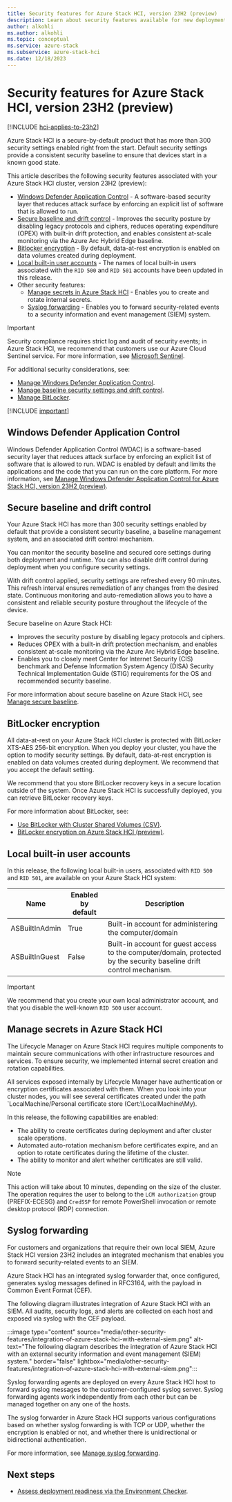 ```yaml
---
title: Security features for Azure Stack HCI, version 23H2 (preview)
description: Learn about security features available for new deployments of Azure Stack HCI, version 23H2 (preview).
author: alkohli
ms.author: alkohli
ms.topic: conceptual
ms.service: azure-stack
ms.subservice: azure-stack-hci
ms.date: 12/18/2023
---
```


# Security features for Azure Stack HCI, version 23H2 (preview)

[!INCLUDE [hci-applies-to-23h2](../../includes/hci-applies-to-23h2.md)]

Azure Stack HCI is a secure-by-default product that has more than 300 security settings enabled right from the start. Default security settings provide a consistent security baseline to ensure that devices start in a known good state.

This article describes the following security features associated with your Azure Stack HCI cluster, version 23H2 (preview):

- [Windows Defender Application Control](#windows-defender-application-control) - A software-based security layer that reduces attack surface by enforcing an explicit list of software that is allowed to run.
- [Secure baseline and drift control](#secure-baseline-and-drift-control) - Improves the security posture by disabling legacy protocols and ciphers, reduces operating expenditure (OPEX) with built-in drift protection, and enables consistent at-scale monitoring via the Azure Arc Hybrid Edge baseline.
- [Bitlocker encryption](#bitlocker-encryption) - By default, data-at-rest encryption is enabled on data volumes created during deployment.
- [Local built-in user accounts](#local-built-in-user-accounts) - The names of local built-in users associated with the `RID 500` and `RID 501` accounts have been updated in this release.
- Other security features:
  - [Manage secrets in Azure Stack HCI](#manage-secrets-in-azure-stack-hci) - Enables you to create and rotate internal secrets.
  - [Syslog forwarding](#syslog-forwarding) - Enables you to forward security-related events to a security information and event management (SIEM) system.

> [!IMPORTANT]
> Security compliance requires strict log and audit of security events; in Azure Stack HCI, we recommend that customers use our Azure Cloud Sentinel service. For more information, see [Microsoft Sentinel](https://azure.microsoft.com/products/microsoft-sentinel).

For additional security considerations, see:

- [Manage Windows Defender Application Control](../whats-new.md).
- [Manage baseline security settings and drift control](../whats-new.md).
- [Manage BitLocker](../whats-new.md).

[!INCLUDE [important](../../includes/hci-preview.md)]

## Windows Defender Application Control

Windows Defender Application Control (WDAC) is a software-based security layer that reduces attack surface by enforcing an explicit list of software that is allowed to run. WDAC is enabled by default and limits the applications and the code that you can run on the core platform. For more information, see [Manage Windows Defender Application Control for Azure Stack HCI, version 23H2 (preview)](../manage/manage-wdac.md).

## Secure baseline and drift control

Your Azure Stack HCI has more than 300 security settings enabled by default that provide a consistent security baseline, a baseline management system, and an associated drift control mechanism.

You can monitor the security baseline and secured core settings during both deployment and runtime. You can also disable drift control during deployment when you configure security settings.

With drift control applied, security settings are refreshed every 90 minutes. This refresh interval ensures remediation of any changes from the desired state. Continuous monitoring and auto-remediation allows you to have a consistent and reliable security posture throughout the lifecycle of the device.

Secure baseline on Azure Stack HCI:

- Improves the security posture by disabling legacy protocols and ciphers.
- Reduces OPEX with a built-in drift protection mechanism, and enables consistent at-scale monitoring via the Azure Arc Hybrid Edge baseline.
- Enables you to closely meet Center for Internet Security (CIS) benchmark and Defense Information System Agency (DISA) Security Technical Implementation Guide (STIG) requirements for the OS and recommended security baseline.

For more information about secure baseline on Azure Stack HCI, see [Manage secure baseline](../whats-new.md).

## BitLocker encryption

All data-at-rest on your Azure Stack HCI cluster is protected with BitLocker XTS-AES 256-bit encryption. When you deploy your cluster, you have the option to modify security settings. By default, data-at-rest encryption is enabled on data volumes created during deployment. We recommend that you accept the default setting.

We recommend that you store BitLocker recovery keys in a secure location outside of the system. Once Azure Stack HCI is successfully deployed, you can retrieve BitLocker recovery keys.

For more information about BitLocker, see:

- [Use BitLocker with Cluster Shared Volumes (CSV)](../manage/bitlocker-on-csv.md).
- [BitLocker encryption on Azure Stack HCI (preview)](./security-bitlocker.md).

## Local built-in user accounts

In this release, the following local built-in users, associated with `RID 500` and `RID 501`, are available on your Azure Stack HCI system:

|Name |Enabled by default |Description |
|-----|-----|-----|
|ASBuiltInAdmin |True |Built-in account for administering the computer/domain |
|ASBuiltInGuest |False |Built-in account for guest access to the computer/domain, protected by the security baseline drift control mechanism. |

> [!IMPORTANT]
> We recommend that you create your own local administrator account, and that you disable the well-known `RID 500` user account.

## Manage secrets in Azure Stack HCI

The Lifecycle Manager on Azure Stack HCI requires multiple components to maintain secure communications with other infrastructure resources and services. To ensure security, we implemented internal secret creation and rotation capabilities.

All services exposed internally by Lifecycle Manager have authentication or encryption certificates associated with them. When you look into your cluster nodes, you will see several certificates created under the path `LocalMachine/Personal certificate store (Cert:\LocalMachine\My).

In this release, the following capabilities are enabled:

- The ability to create certificates during deployment and after cluster scale operations.
- Automated auto-rotation mechanism before certificates expire, and an option to rotate certificates during the lifetime of the cluster.
- The ability to monitor and alert whether certificates are still valid.

> [!NOTE]
> This action will take about 10 minutes, depending on the size of the cluster.  The operation requires the user to belong to the `LCM authorization` group (PREFIX-ECESG) and `CredSSP` for remote PowerShell invocation or remote desktop protocol (RDP) connection.

## Syslog forwarding

For customers and organizations that require their own local SIEM, Azure Stack HCI version 23H2 includes an integrated mechanism that enables you to forward security-related events to an SIEM.

Azure Stack HCI has an integrated syslog forwarder that, once configured, generates syslog messages defined in RFC3164, with the payload in Common Event Format (CEF).

The following diagram illustrates integration of Azure Stack HCI with an SIEM. All audits, security logs, and alerts are collected on each host and exposed via syslog with the CEF payload.

:::image type="content" source="media/other-security-features/integration-of-azure-stack-hci-with-external-siem.png" alt-text="The following diagram describes the integration of Azure Stack HCI with an external security information and event management (SIEM) system." border="false" lightbox="media/other-security-features/integration-of-azure-stack-hci-with-external-siem.png":::

Syslog forwarding agents are deployed on every Azure Stack HCI host to forward syslog messages to the customer-configured syslog server. Syslog forwarding agents work independently from each other but can be managed together on any one of the hosts.

The syslog forwarder in Azure Stack HCI supports various configurations based on whether syslog forwarding is with TCP or UDP, whether the encryption is enabled or not, and whether there is unidirectional or bidirectional authentication.

For more information, see [Manage syslog forwarding](../manage/manage-syslog-forwarding.md).

## Next steps

- [Assess deployment readiness via the Environment Checker](../manage/use-environment-checker.md).
